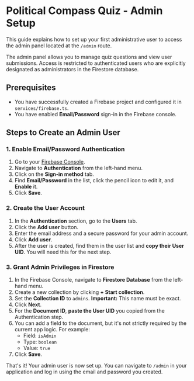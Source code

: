 # Political Compass Quiz - Admin Setup

This guide explains how to set up your first administrative user to access the admin panel located at the `/admin` route.

The admin panel allows you to manage quiz questions and view user submissions. Access is restricted to authenticated users who are explicitly designated as administrators in the Firestore database.

## Prerequisites

- You have successfully created a Firebase project and configured it in `services/firebase.ts`.
- You have enabled **Email/Password** sign-in in the Firebase console.

## Steps to Create an Admin User

### 1. Enable Email/Password Authentication

1.  Go to your [Firebase Console](https://console.firebase.google.com/).
2.  Navigate to **Authentication** from the left-hand menu.
3.  Click on the **Sign-in method** tab.
4.  Find **Email/Password** in the list, click the pencil icon to edit it, and **Enable** it.
5.  Click **Save**.

### 2. Create the User Account

1.  In the **Authentication** section, go to the **Users** tab.
2.  Click the **Add user** button.
3.  Enter the email address and a secure password for your admin account.
4.  Click **Add user**.
5.  After the user is created, find them in the user list and **copy their User UID**. You will need this for the next step.

### 3. Grant Admin Privileges in Firestore

1.  In the Firebase Console, navigate to **Firestore Database** from the left-hand menu.
2.  Create a new collection by clicking **+ Start collection**.
3.  Set the **Collection ID** to `admins`. **Important:** This name must be exact.
4.  Click **Next**.
5.  For the **Document ID**, **paste the User UID** you copied from the Authentication step.
6.  You can add a field to the document, but it's not strictly required by the current app logic. For example:
    - Field: `isAdmin`
    - Type: `boolean`
    - Value: `true`
7.  Click **Save**.

That's it! Your admin user is now set up. You can navigate to `/admin` in your application and log in using the email and password you created.
